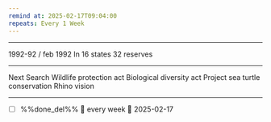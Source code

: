 ```yaml
---
remind at: 2025-02-17T09:04:00
repeats: Every 1 Week
---
```

---
1992-92 / feb 1992
In 16 states 32 reserves

---
Next Search
Wildlife protection act
Biological diversity act
Project sea turtle conservation
Rhino vision

---
- [ ] %%done_del%% 🔁 every week 📅 2025-02-17
